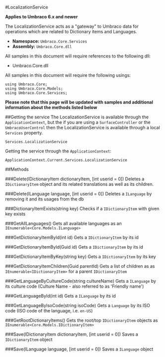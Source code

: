 #LocalizationService

**Applies to Umbraco 6.x and newer**

The LocalizationService acts as a "gateway" to Umbraco data for operations which are related to Dictionary items and Languages.

 * **Namespace:** `Umbraco.Core.Services` 
 * **Assembly:** `Umbraco.Core.dll`

All samples in this document will require references to the following dll:

* Umbraco.Core.dll

All samples in this document will require the following usings:
	
	using Umbraco.Core;
	using Umbraco.Core.Models;
	using Umbraco.Core.Services;

**Please note that this page will be updated with samples and additional information about the methods listed below**

##Getting the service
The LocalizationService is available through the `ApplicationContext`, but the if you are using a `SurfaceController` or the `UmbracoUserControl` then the LocalizationService is available through a local `Services` property.

	Services.LocalizationService

Getting the service through the `ApplicationContext`:

	ApplicationContext.Current.Services.LocalizationService

##Methods

###Delete(IDictionaryItem dictionaryItem, [int userid = 0])
Deletes a `IDictionaryItem` object and its related translations as well as its children.

###Delete(ILanguage language, [int userid = 0])
Deletes a `ILanguage` by removing it and its usages from the db 

###DictionaryItemExists(string key)
Checks if a `IDictionaryItem` with given key exists

###GetAllLanguages()
Gets all available languages as an `IEnumerable<Core.Models.ILanguage>`

###GetDictionaryItemById(int id)
Gets a `IDictionaryItem` by its id

###GetDictionaryItemById(Guid id)
Gets a `IDictionaryItem` by its id

###GetDictionaryItemByKey(string key)
Gets a `IDictionaryItem` by its key

###GetDictionaryItemChildren(Guid parentId)
Gets a list of children as as `IEnumerable<IDictionaryItem>` for a parent `IDictionaryItem`

###GetLanguageByCultureCode(string cultureName)
Gets a `ILanguage` by its culture code  (Culture Name - also referred to as 'Friendly name')

###GetLanguageById(int id)
Gets a `ILanguage` by its id 

###GetLanguageByIsoCode(string isoCode)
Gets a `Language` by its ISO code (ISO code of the language, i.e. `en-US`)

###GetRootDictionaryItems()
Gets the root/top `IDictionaryItem` objects as `IEnumerable<Core.Models.IDictionaryItem>`

###Save(IDictionaryItem dictionaryItem, [int userid = 0])
Saves a `IDictionaryItem` object

###Save(ILanguage language, [int userid = 0])
Saves a `ILanguage` object
